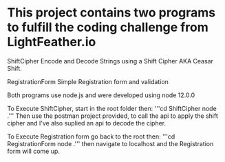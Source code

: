 # This project contains two programs to fulfill the coding challenge from LightFeather.io

ShiftCipher
Encode and Decode Strings using a Shift Cipher AKA Ceasar Shift.

RegistrationForm
Simple Registration form and validation

Both programs use node.js and were developed using node 12.0.0

To Execute ShiftCipher, start in the root folder then:
  '''cd ShiftCipher
node .'''
Then use the postman project provided, to call the api to apply the shift cipher and I've also suplied an api to decode the cipher.

To Execute Registration form go back to the root then:
  '''cd RegistrationForm
node .'''
then navigate to localhost and the Registration form will come up.
